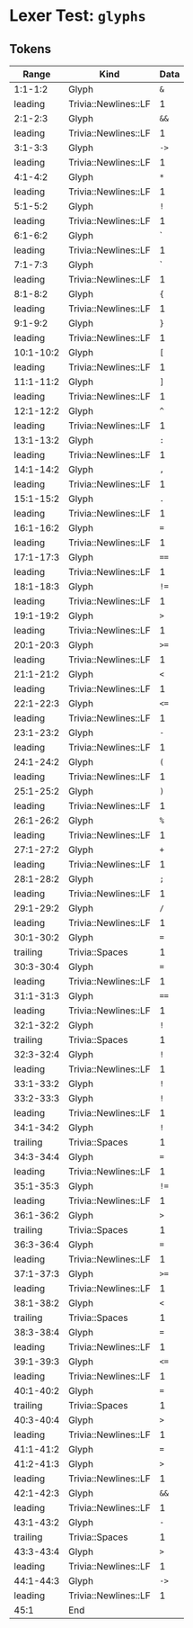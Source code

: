# Lexer Test: `glyphs`

## Tokens
| Range          | Kind                           | Data                       |
|----------------|--------------------------------|----------------------------|
| 1:1-1:2        | Glyph                          | `&`                        |
| leading        | Trivia::Newlines::LF           | 1                          |
| 2:1-2:3        | Glyph                          | `&&`                       |
| leading        | Trivia::Newlines::LF           | 1                          |
| 3:1-3:3        | Glyph                          | `->`                       |
| leading        | Trivia::Newlines::LF           | 1                          |
| 4:1-4:2        | Glyph                          | `*`                        |
| leading        | Trivia::Newlines::LF           | 1                          |
| 5:1-5:2        | Glyph                          | `!`                        |
| leading        | Trivia::Newlines::LF           | 1                          |
| 6:1-6:2        | Glyph                          | `|`                        |
| leading        | Trivia::Newlines::LF           | 1                          |
| 7:1-7:3        | Glyph                          | `||`                       |
| leading        | Trivia::Newlines::LF           | 1                          |
| 8:1-8:2        | Glyph                          | `{`                        |
| leading        | Trivia::Newlines::LF           | 1                          |
| 9:1-9:2        | Glyph                          | `}`                        |
| leading        | Trivia::Newlines::LF           | 1                          |
| 10:1-10:2      | Glyph                          | `[`                        |
| leading        | Trivia::Newlines::LF           | 1                          |
| 11:1-11:2      | Glyph                          | `]`                        |
| leading        | Trivia::Newlines::LF           | 1                          |
| 12:1-12:2      | Glyph                          | `^`                        |
| leading        | Trivia::Newlines::LF           | 1                          |
| 13:1-13:2      | Glyph                          | `:`                        |
| leading        | Trivia::Newlines::LF           | 1                          |
| 14:1-14:2      | Glyph                          | `,`                        |
| leading        | Trivia::Newlines::LF           | 1                          |
| 15:1-15:2      | Glyph                          | `.`                        |
| leading        | Trivia::Newlines::LF           | 1                          |
| 16:1-16:2      | Glyph                          | `=`                        |
| leading        | Trivia::Newlines::LF           | 1                          |
| 17:1-17:3      | Glyph                          | `==`                       |
| leading        | Trivia::Newlines::LF           | 1                          |
| 18:1-18:3      | Glyph                          | `!=`                       |
| leading        | Trivia::Newlines::LF           | 1                          |
| 19:1-19:2      | Glyph                          | `>`                        |
| leading        | Trivia::Newlines::LF           | 1                          |
| 20:1-20:3      | Glyph                          | `>=`                       |
| leading        | Trivia::Newlines::LF           | 1                          |
| 21:1-21:2      | Glyph                          | `<`                        |
| leading        | Trivia::Newlines::LF           | 1                          |
| 22:1-22:3      | Glyph                          | `<=`                       |
| leading        | Trivia::Newlines::LF           | 1                          |
| 23:1-23:2      | Glyph                          | `-`                        |
| leading        | Trivia::Newlines::LF           | 1                          |
| 24:1-24:2      | Glyph                          | `(`                        |
| leading        | Trivia::Newlines::LF           | 1                          |
| 25:1-25:2      | Glyph                          | `)`                        |
| leading        | Trivia::Newlines::LF           | 1                          |
| 26:1-26:2      | Glyph                          | `%`                        |
| leading        | Trivia::Newlines::LF           | 1                          |
| 27:1-27:2      | Glyph                          | `+`                        |
| leading        | Trivia::Newlines::LF           | 1                          |
| 28:1-28:2      | Glyph                          | `;`                        |
| leading        | Trivia::Newlines::LF           | 1                          |
| 29:1-29:2      | Glyph                          | `/`                        |
| leading        | Trivia::Newlines::LF           | 1                          |
| 30:1-30:2      | Glyph                          | `=`                        |
| trailing       | Trivia::Spaces                 | 1                          |
| 30:3-30:4      | Glyph                          | `=`                        |
| leading        | Trivia::Newlines::LF           | 1                          |
| 31:1-31:3      | Glyph                          | `==`                       |
| leading        | Trivia::Newlines::LF           | 1                          |
| 32:1-32:2      | Glyph                          | `!`                        |
| trailing       | Trivia::Spaces                 | 1                          |
| 32:3-32:4      | Glyph                          | `!`                        |
| leading        | Trivia::Newlines::LF           | 1                          |
| 33:1-33:2      | Glyph                          | `!`                        |
| 33:2-33:3      | Glyph                          | `!`                        |
| leading        | Trivia::Newlines::LF           | 1                          |
| 34:1-34:2      | Glyph                          | `!`                        |
| trailing       | Trivia::Spaces                 | 1                          |
| 34:3-34:4      | Glyph                          | `=`                        |
| leading        | Trivia::Newlines::LF           | 1                          |
| 35:1-35:3      | Glyph                          | `!=`                       |
| leading        | Trivia::Newlines::LF           | 1                          |
| 36:1-36:2      | Glyph                          | `>`                        |
| trailing       | Trivia::Spaces                 | 1                          |
| 36:3-36:4      | Glyph                          | `=`                        |
| leading        | Trivia::Newlines::LF           | 1                          |
| 37:1-37:3      | Glyph                          | `>=`                       |
| leading        | Trivia::Newlines::LF           | 1                          |
| 38:1-38:2      | Glyph                          | `<`                        |
| trailing       | Trivia::Spaces                 | 1                          |
| 38:3-38:4      | Glyph                          | `=`                        |
| leading        | Trivia::Newlines::LF           | 1                          |
| 39:1-39:3      | Glyph                          | `<=`                       |
| leading        | Trivia::Newlines::LF           | 1                          |
| 40:1-40:2      | Glyph                          | `=`                        |
| trailing       | Trivia::Spaces                 | 1                          |
| 40:3-40:4      | Glyph                          | `>`                        |
| leading        | Trivia::Newlines::LF           | 1                          |
| 41:1-41:2      | Glyph                          | `=`                        |
| 41:2-41:3      | Glyph                          | `>`                        |
| leading        | Trivia::Newlines::LF           | 1                          |
| 42:1-42:3      | Glyph                          | `&&`                       |
| leading        | Trivia::Newlines::LF           | 1                          |
| 43:1-43:2      | Glyph                          | `-`                        |
| trailing       | Trivia::Spaces                 | 1                          |
| 43:3-43:4      | Glyph                          | `>`                        |
| leading        | Trivia::Newlines::LF           | 1                          |
| 44:1-44:3      | Glyph                          | `->`                       |
| leading        | Trivia::Newlines::LF           | 1                          |
| 45:1           | End                            |                            |
